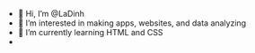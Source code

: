 - 👋 Hi, I’m @LaDinh
- 👀 I’m interested in making apps, websites, and data analyzing 
- 🌱 I’m currently learning HTML and CSS
- 

<!---
LaDinh/LaDinh is a ✨ special ✨ repository because its `README.md` (this file) appears on your GitHub profile.
You can click the Preview link to take a look at your changes.
--->
